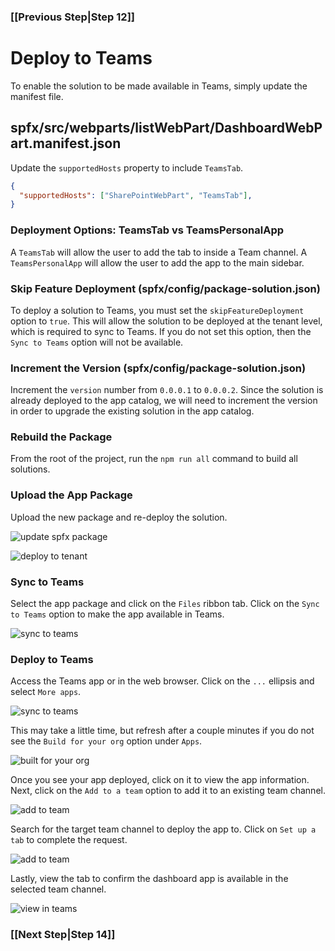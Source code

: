 ### [[Previous Step|Step 12]]

# Deploy to Teams

To enable the solution to be made available in Teams, simply update the manifest file.

## spfx/src/webparts/listWebPart/DashboardWebPart.manifest.json

Update the `supportedHosts` property to include `TeamsTab`.

```json
{
  "supportedHosts": ["SharePointWebPart", "TeamsTab"],
}
```

### Deployment Options: TeamsTab vs TeamsPersonalApp

A `TeamsTab` will allow the user to add the tab to inside a Team channel. A `TeamsPersonalApp` will allow the user to add the app to the main sidebar.

### Skip Feature Deployment (spfx/config/package-solution.json)

To deploy a solution to Teams, you must set the `skipFeatureDeployment` option to `true`. This will allow the solution to be deployed at the tenant level, which is required to sync to Teams. If you do not set this option, then the `Sync to Teams` option will not be available.

### Increment the Version (spfx/config/package-solution.json)

Increment the `version` number from `0.0.0.1` to `0.0.0.2`. Since the solution is already deployed to the app catalog, we will need to increment the version in order to upgrade the existing solution in the app catalog.

### Rebuild the Package

From the root of the project, run the ```npm run all``` command to build all solutions.

### Upload the App Package

Upload the new package and re-deploy the solution.

![update spfx package](/gunjandatta/sp-dashboard/wiki/images/updateSPFxPackage.png)

![deploy to tenant](/gunjandatta/sp-dashboard/wiki/images/deployToTenant.png)

### Sync to Teams

Select the app package and click on the `Files` ribbon tab. Click on the `Sync to Teams` option to make the app available in Teams.

![sync to teams](/gunjandatta/sp-dashboard/wiki/images/syncToTeams.png)

### Deploy to Teams

Access the Teams app or in the web browser. Click on the `...` ellipsis and select `More apps`.

![sync to teams](/gunjandatta/sp-dashboard/wiki/images/teamsMoreApps.png)

This may take a little time, but refresh after a couple minutes if you do not see the `Build for your org` option under `Apps`.

![built for your org](/gunjandatta/sp-dashboard/wiki/images/teamsBuiltForYourOrg.png)

Once you see your app deployed, click on it to view the app information. Next, click on the `Add to a team` option to add it to an existing team channel.

![add to team](/gunjandatta/sp-dashboard/wiki/images/addToTeam.png)

Search for the target team channel to deploy the app to. Click on `Set up a tab` to complete the request.

![add to team](/gunjandatta/sp-dashboard/wiki/images/selectATeam.png)

Lastly, view the tab to confirm the dashboard app is available in the selected team channel.

![view in teams](/gunjandatta/sp-dashboard/wiki/images/viewInTeams.png)

### [[Next Step|Step 14]]